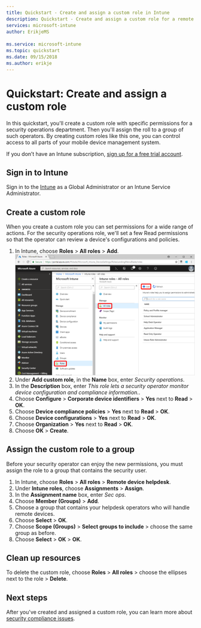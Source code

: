```yaml
---
title: Quickstart - Create and assign a custom role in Intune
description: Quickstart - Create and assign a custom role for a remote device manager.
services: microsoft-intune
author: ErikjeMS

ms.service: microsoft-intune
ms.topic: quickstart
ms.date: 09/15/2018
ms.author: erikje
---
```


# Quickstart: Create and assign a custom role

In this quickstart, you'll create a custom role with specific permissions for a security operations department. Then you'll assign the roll to a group of such operators. By creating custom roles like this one, you can control access to all parts of your mobile device management system.

If you don’t have an Intune subscription, [sign up for a free trial account](free-trial-sign-up.md).

## Sign in to Intune

Sign in to the [Intune](https://aka.ms/intuneportal) as a Global Administrator or an Intune Service Administrator.

## Create a custom role

When you create a custom role you can set permissions for a wide range of actions. For the security operations role, we'll set a few Read permissions so that the operator can review a device's configurations and policies.

1. In Intune, choose **Roles** > **All roles** > **Add**.
![Browser](media/quickstart-create-custom-role/add-custom-role.png)
2. Under **Add custom role**, in the **Name** box, enter *Security operations*.
3. In the **Description** box, enter *This role lets a security operator monitor device configuration and compliance information.*.
4. Choose **Configure** > **Corporate device identifiers** > **Yes** next to **Read** > **OK**.
5. Choose **Device compliance policies** > **Yes** next to **Read** > **OK**.
6. Choose **Device configurations** > **Yes** next to **Read** > **OK**.
7. Choose **Organization** > **Yes** next to **Read** > **OK**.
8. Choose **OK** > **Create**.

## Assign the custom role to a group

Before your security operator can enjoy the new permissions, you must assign the role to a group that contains the security user.

1. In Intune, choose **Roles** > **All roles** > **Remote device helpdesk**.
2. Under **Intune roles**, choose **Assignments** > **Assign**.
3. In the **Assignment name** box, enter *Sec ops*.
4. Choose **Member (Groups)** > **Add**.
5. Choose a group that contains your helpdesk operators who will handle remote devices.
6. Choose **Select** > **OK**.
7. Choose **Scope (Groups)** > **Select groups to include** > choose the same group as before.
8. Choose **Select** > **OK** > **OK**.

## Clean up resources

To delete the custom role, choose **Roles** > **All roles** > choose the ellipses next to the role > **Delete**.

## Next steps

After you've created and assigned a custom role, you can learn more about [security compliance issues](device-compliance-get-started.md).